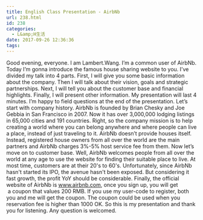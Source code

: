 ```yaml
---
title: English Class Presentation - AirbNb
url: 238.html
id: 238
categories:
  - L&amp;H生活
date: 2017-09-26 12:36:36
tags:
---
```


Good evening, everyone. I am Lambert.Wang. I’m a common user of AirbNb. Today I’m gonna introduce the famous house sharing website to you. I’ve divided my talk into 4 parts. First, I will give you some basic information about the company. Then I will talk about their vision, goals and strategic partnerships. Next, I will tell you about the customer base and financial highlights. Finally, I will present other information. My presentation will last 4 minutes. I’m happy to field questions at the end of the presentation. Let’s start with company history. AirbNb is founded by Brian Chesky and Joe Gebbia in San Francisco in 2007. Now it has over 3,000,000 lodging listings in 65,000 cities and 191 countries. Right, so the company mission is to help creating a world where you can belong anywhere and where people can live a place, instead of just traveling to it. AirbNb doesn’t provide houses itself. Instead, registered house owners from all over the world are the main partners and AirbNb charges 3%-5% host service fee from them. Now let’s move on to customer base. Well, AirbNb welcomes people from all over the world at any age to use the website for finding their suitable place to live. At most time, customers are at their 20's to 60's. Unfortunately, since AirbNb hasn't started its IPO, the avenue hasn't been exposed. But considering it fast growth, the profit YoY should be considerable. Finally, the official website of AirbNb is www.airbnb.com, once you sign up, you will get  a coupon that values 200 RMB. If you use my user-code to register, both you and me will get the coupon. The coupon could be used when you reservation fee is higher than 1000 OK. So this is my presentation and thank you for listening. Any question is welcomed.